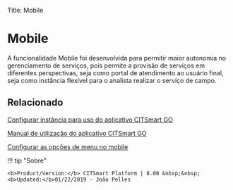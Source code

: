 Title: Mobile

# Mobile

A funcionalidade Mobile foi desenvolvida para permitir maior autonomia no gerenciamento de serviços, pois permite a provisão de serviços em diferentes perspectivas, seja como portal de atendimento ao usuário final, seja como instância flexível para o analista realizar o serviço de campo.


Relacionado
----------

[Configurar instância para uso do aplicativo CITSmart GO][1]

[Manual de utilização do aplicativo CITSmart GO][2]

[Configurar as opções de menu no mobile][3]


[1]:/pt-br/citsmart-platform-8/additional-features/mobile-and-field-service/configuration/configure-field-service-application.html
[2]:/pt-br/citsmart-platform-8/additional-features/mobile-and-field-service/apps/citsmart-field-service-manual.html
[3]:/pt-br/citsmart-platform-8/additional-features/mobile-and-field-service/configuration/configure-mobile-options.html


!!! tip "Sobre"

    <b>Product/Version:</b> CITSmart Platform | 8.00 &nbsp;&nbsp;
    <b>Updated:</b>01/22/2019 - João Pelles  
